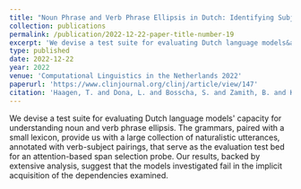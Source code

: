 ```yaml
---
title: "Noun Phrase and Verb Phrase Ellipsis in Dutch: Identifying Subject-Verb Dependencies with BERTje"
collection: publications
permalink: /publication/2022-12-22-paper-title-number-19
excerpt: 'We devise a test suite for evaluating Dutch language models&apos; capacity for understanding noun and verb phrase ellipsis. The grammars, paired with a small lexicon, provide us with a large collection of naturalistic utterances, annotated with verb-subject pairings, that serve as the evaluation test bed for an attention-based span selection probe. Our results, backed by extensive analysis, suggest that the models investigated fail in the implicit acquisition of the dependencies examined.'
type: published
date: 2022-12-22
year: 2022
venue: 'Computational Linguistics in the Netherlands 2022'
paperurl: 'https://www.clinjournal.org/clinj/article/view/147'
citation: 'Haagen, T. and Dona, L. and Bosscha, S. and Zamith, B. and Koetschruyter, R. and Wijnholds, G. (2022). &quot;Noun Phrase and Verb Phrase Ellipsis in Dutch: Identifying Subject-Verb Dependencies with BERTje.&quot;  <i>Computational Linguistics in the Netherlands Journal Volume 12</i>.'
---
```

We devise a test suite for evaluating Dutch language models&apos; capacity for understanding noun and verb phrase ellipsis. The grammars, paired with a small lexicon, provide us with a large collection of naturalistic utterances, annotated with verb-subject pairings, that serve as the evaluation test bed for an attention-based span selection probe. Our results, backed by extensive analysis, suggest that the models investigated fail in the implicit acquisition of the dependencies examined.

